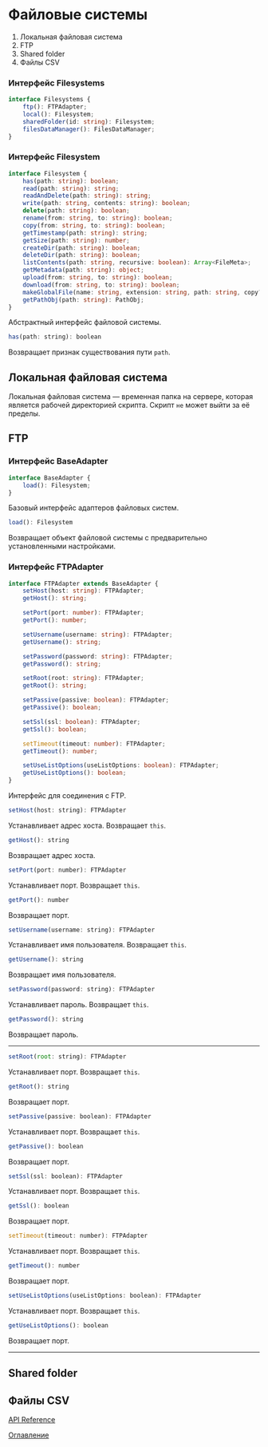 # Файловые системы

1. Локальная файловая система
1. FTP
1. Shared folder
1. Файлы CSV


### Интерфейс Filesystems
```ts
interface Filesystems {
    ftp(): FTPAdapter;
    local(): Filesystem;
    sharedFolder(id: string): Filesystem;
    filesDataManager(): FilesDataManager;
}
```

### Интерфейс Filesystem
```ts
interface Filesystem {
    has(path: string): boolean;
    read(path: string): string;
    readAndDelete(path: string): string;
    write(path: string, contents: string): boolean;
    delete(path: string): boolean;
    rename(from: string, to: string): boolean;
    copy(from: string, to: string): boolean;
    getTimestamp(path: string): string;
    getSize(path: string): number;
    createDir(path: string): boolean;
    deleteDir(path: string): boolean;
    listContents(path: string, recursive: boolean): Array<FileMeta>;
    getMetadata(path: string): object;
    upload(from: string, to: string): boolean;
    download(from: string, to: string): boolean;
    makeGlobalFile(name: string, extension: string, path: string, copy?: boolean): string;
    getPathObj(path: string): PathObj;
}
```

Абстрактный интерфейс файловой системы.

```js
has(path: string): boolean
```
Возвращает признак существования пути `path`.


## Локальная файловая система

Локальная файловая система — временная папка на сервере, которая является рабочей директорией скрипта. Скрипт `не` может выйти за её пределы.

## FTP

### Интерфейс BaseAdapter
```ts
interface BaseAdapter {
    load(): Filesystem;
}
```

Базовый интерфейс адаптеров файловых систем.

```js
load(): Filesystem
```
Возвращает объект файловой системы с предварительно установленными настройками.

### Интерфейс FTPAdapter
```ts
interface FTPAdapter extends BaseAdapter {
    setHost(host: string): FTPAdapter;
    getHost(): string;

    setPort(port: number): FTPAdapter;
    getPort(): number;

    setUsername(username: string): FTPAdapter;
    getUsername(): string;

    setPassword(password: string): FTPAdapter;
    getPassword(): string;

    setRoot(root: string): FTPAdapter;
    getRoot(): string;

    setPassive(passive: boolean): FTPAdapter;
    getPassive(): boolean;

    setSsl(ssl: boolean): FTPAdapter;
    getSsl(): boolean;

    setTimeout(timeout: number): FTPAdapter;
    getTimeout(): number;

    setUseListOptions(useListOptions: boolean): FTPAdapter;
    getUseListOptions(): boolean;
}
```

Интерфейс для соединения с FTP.

```js
setHost(host: string): FTPAdapter
```
Устанавливает адрес хоста. Возвращает `this`.

```js
getHost(): string
```
Возвращает адрес хоста.

```js
setPort(port: number): FTPAdapter
```
Устанавливает порт. Возвращает `this`.

```js
getPort(): number
```
Возвращает порт.

```js
setUsername(username: string): FTPAdapter
```
Устанавливает имя пользователя. Возвращает `this`.

```js
getUsername(): string
```
Возвращает имя пользователя.

```js
setPassword(password: string): FTPAdapter
```
Устанавливает пароль. Возвращает `this`.

```js
getPassword(): string
```
Возвращает пароль.


___
```js
setRoot(root: string): FTPAdapter
```
Устанавливает порт. Возвращает `this`.

```js
getRoot(): string
```
Возвращает порт.

```js
setPassive(passive: boolean): FTPAdapter
```
Устанавливает порт. Возвращает `this`.

```js
getPassive(): boolean
```
Возвращает порт.

```js
setSsl(ssl: boolean): FTPAdapter
```
Устанавливает порт. Возвращает `this`.

```js
getSsl(): boolean
```
Возвращает порт.

```js
setTimeout(timeout: number): FTPAdapter
```
Устанавливает порт. Возвращает `this`.

```js
getTimeout(): number
```
Возвращает порт.

```js
setUseListOptions(useListOptions: boolean): FTPAdapter
```
Устанавливает порт. Возвращает `this`.

```js
getUseListOptions(): boolean
```
Возвращает порт.
___

## Shared folder


## Файлы CSV



[API Reference](API_reference.md)

[Оглавление](../README.md)